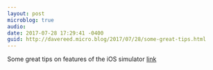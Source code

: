 ```yaml
---
layout: post
microblog: true
audio: 
date: 2017-07-28 17:29:41 -0400
guid: http://davereed.micro.blog/2017/07/28/some-great-tips.html
---
```

Some great tips on features of the iOS simulator [link](https://medium.com/flawless-app-stories/simulator-on-steroids-c12774ca6b)
